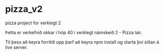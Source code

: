 # pizza_v2
pizza project for verklegt 2

Þetta er verkefnið okkar í hóp 40 í verklegt námskeið 2 - Pizza lair.

Til þess að keyra forritið upp þarf að keyra npm install og starta því síðan á live server.
